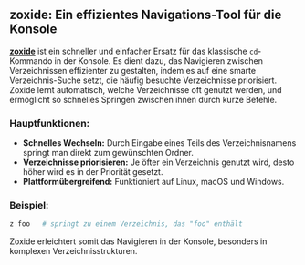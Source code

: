 ## zoxide: Ein effizientes Navigations-Tool für die Konsole

[**zoxide**](https://github.com/ajeetdsouza/zoxide) ist ein schneller und einfacher Ersatz für das klassische `cd`-Kommando in der Konsole. Es dient dazu, das Navigieren zwischen Verzeichnissen effizienter zu gestalten, indem es auf eine smarte Verzeichnis-Suche setzt, die häufig besuchte Verzeichnisse priorisiert. Zoxide lernt automatisch, welche Verzeichnisse oft genutzt werden, und ermöglicht so schnelles Springen zwischen ihnen durch kurze Befehle.

### Hauptfunktionen:

- **Schnelles Wechseln:** Durch Eingabe eines Teils des Verzeichnisnamens springt man direkt zum gewünschten Ordner.
- **Verzeichnisse priorisieren:** Je öfter ein Verzeichnis genutzt wird, desto höher wird es in der Priorität gesetzt.
- **Plattformübergreifend:** Funktioniert auf Linux, macOS und Windows.

### Beispiel:

```bash
z foo   # springt zu einem Verzeichnis, das "foo" enthält
```

Zoxide erleichtert somit das Navigieren in der Konsole, besonders in komplexen Verzeichnisstrukturen.
